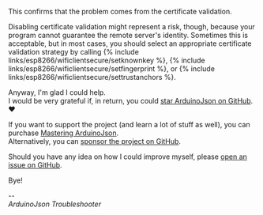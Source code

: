 ---
---

This confirms that the problem comes from the certificate validation.

Disabling certificate validation might represent a risk, though, because your program cannot guarantee the remote server's identity. 
Sometimes this is acceptable, but in most cases, you should select an appropriate certificate validation strategy by calling {% include links/esp8266/wificlientsecure/setknownkey %}, {% include links/esp8266/wificlientsecure/setfingerprint %}, or {% include links/esp8266/wificlientsecure/settrustanchors %}.

Anyway, I'm glad I could help.  
I would be very grateful if, in return, you could [star ArduinoJson on GitHub](https://github.com/bblanchon/ArduinoJson/stargazers). ❤  

If you want to support the project (and learn a lot of stuff as well), you can purchase [Mastering ArduinoJson](/book/).  
Alternatively, you can [sponsor the project on GitHub](https://github.com/sponsors/bblanchon).

Should you have any idea on how I could improve myself, please [open an issue on GitHub](https://github.com/bblanchon/ArduinoJson/issues/new).

Bye!

--  
*ArduinoJson Troubleshooter*